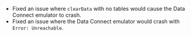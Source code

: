 - Fixed an issue where `clearData` with no tables would cause the Data Connect emulator to crash.
- Fixed an issue where the Data Connect emulator would crash with `Error: Unreachable`.
